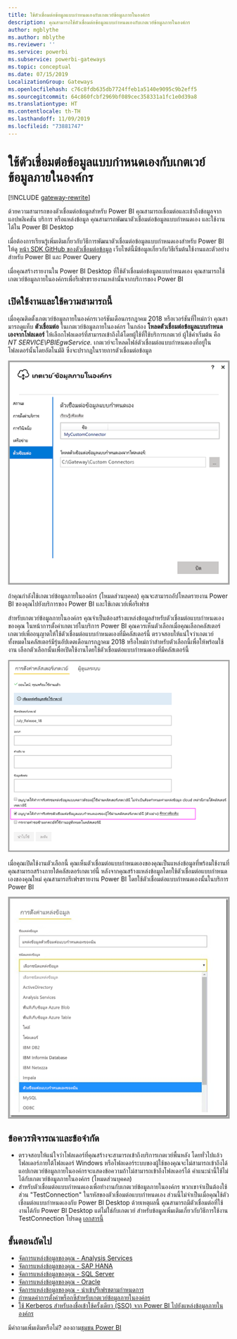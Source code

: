 ```yaml
---
title: ใช้ตัวเชื่อมต่อข้อมูลแบบกำหนดเองกับเกตเวย์ข้อมูลภายในองค์กร
description: คุณสามารถใช้ตัวเชื่อมต่อข้อมูลแบบกำหนดเองกับเกตเวย์ข้อมูลภายในองค์กร
author: mgblythe
ms.author: mblythe
ms.reviewer: ''
ms.service: powerbi
ms.subservice: powerbi-gateways
ms.topic: conceptual
ms.date: 07/15/2019
LocalizationGroup: Gateways
ms.openlocfilehash: c76c8fdb635db7724ffeb1a5140e9095c9b2eff5
ms.sourcegitcommit: 64c860fcbf2969bf089cec358331a1fc1e0d39a8
ms.translationtype: HT
ms.contentlocale: th-TH
ms.lasthandoff: 11/09/2019
ms.locfileid: "73881747"
---
```

# <a name="use-custom-data-connectors-with-the-on-premises-data-gateway"></a>ใช้ตัวเชื่อมต่อข้อมูลแบบกำหนดเองกับเกตเวย์ข้อมูลภายในองค์กร

[!INCLUDE [gateway-rewrite](includes/gateway-rewrite.md)]

ด้วยความสามารถของตัวเชื่อมต่อข้อมูลสำหรับ Power BI คุณสามารถเชื่อมต่อและเข้าถึงข้อมูลจากแอปพลิเคชัน บริการ หรือแหล่งข้อมูล คุณสามารถพัฒนาตัวเชื่อมต่อข้อมูลแบบกำหนดเอง และใช้งานได้ใน Power BI Desktop

เมื่อต้องการเรียนรู้เพิ่มเติมเกี่ยวกับวิธีการพัฒนาตัวเชื่อมต่อข้อมูลแบบกำหนดเองสำหรับ Power BI ให้ดู [หน้า SDK GitHub ของตัวเชื่อมต่อข้อมูล](https://aka.ms/dataconnectors) เว็บไซต์นี้มีข้อมูลเกี่ยวกับวิธีเริ่มต้นใช้งานและตัวอย่างสำหรับ Power BI และ Power Query

เมื่อคุณสร้างรายงานใน Power BI Desktop ที่ใช้ตัวเชื่อมต่อข้อมูลแบบกำหนดเอง คุณสามารถใช้เกตเวย์ข้อมูลภายในองค์กรเพื่อรีเฟรชรายงานเหล่านั้นจากบริการของ Power BI

## <a name="enable-and-use-this-capability"></a>เปิดใช้งานและใช้ความสามารถนี้

เมื่อคุณติดตั้งเกตเวย์ข้อมูลภายในองค์กรเวอร์ชันเดือนกรกฎาคม 2018 หรือเวอร์ชันที่ใหม่กว่า คุณสามารถดูแท็บ **ตัวเชื่อมต่อ** ในเกตเวย์ข้อมูลภายในองค์กร ในกล่อง **โหลดตัวเชื่อมต่อข้อมูลแบบกำหนดเองจากโฟลเดอร์** ให้เลือกโฟลเดอร์ที่สามารถเข้าถึงได้โดยผู้ใช้ที่ใช้บริการเกตเวย์ ผู้ใช้ค่าเริ่มต้น คือ *NT SERVICE\PBIEgwService.* เกตเวย์จะโหลดไฟล์ตัวเชื่อมต่อแบบกำหนดเองที่อยู่ในโฟลเดอร์นั้นโดยอัตโนมัติ ซึ่งจะปรากฏในรายการตัวเชื่อมต่อข้อมูล

![ตัวเชื่อมต่อข้อมูลแบบกำหนดเอง](media/service-gateway-custom-connectors/gateway-onprem-customconnector1.png)

ถ้าคุณกำลังใช้เกตเวย์ข้อมูลภายในองค์กร (โหมดส่วนบุคคล) คุณจะสามารถอัปโหลดรายงาน Power BI ของคุณไปยังบริการของ Power BI และใช้เกตเวย์เพื่อรีเฟรช

สำหรับเกตเวย์ข้อมูลภายในองค์กร คุณจำเป็นต้องสร้างแหล่งข้อมูลสำหรับตัวเชื่อมต่อแบบกำหนดเองของคุณ ในหน้าการตั้งค่าเกตเวย์ในบริการ Power BI คุณควรเห็นตัวเลือกเมื่อคุณเลือกคลัสเตอร์เกตเวย์เพื่ออนุญาตให้ใช้ตัวเชื่อมต่อแบบกำหนดเองที่มีคลัสเตอร์นี้ ตรวจสอบให้แน่ใจว่าเกตเวย์ทั้งหมดในคลัสเตอร์มีรุ่นอัปเดตเดือนกรกฎาคม 2018 หรือใหม่กว่าสำหรับตัวเลือกนี้เพื่อให้พร้อมใช้งาน เลือกตัวเลือกนั้นเพื่อเปิดใช้งานโดยใช้ตัวเชื่อมต่อแบบกำหนดเองที่มีคลัสเตอร์นี้

![หน้าการตั้งค่าคลัสเตอร์เกตเวย์](media/service-gateway-custom-connectors/gateway-onprem-customconnector2.png)

เมื่อคุณเปิดใช้งานตัวเลือกนี้ คุณเห็นตัวเชื่อมต่อแบบกำหนดเองของคุณเป็นแหล่งข้อมูลที่พร้อมใช้งานที่คุณสามารถสร้างภายใต้คลัสเตอร์เกตเวย์นี้ หลังจากคุณสร้างแหล่งข้อมูลโดยใช้ตัวเชื่อมต่อแบบกำหนดเองของคุณใหม่ คุณสามารถรีเฟรชรายงาน Power BI โดยใช้ตัวเชื่อมต่อแบบกำหนดเองนั้นในบริการ Power BI

![หน้าการตั้งค่าแหล่งข้อมูล](media/service-gateway-custom-connectors/gateway-onprem-customconnector3.png)

## <a name="considerations-and-limitations"></a>ข้อควรพิจารณาและข้อจำกัด

* ตรวจสอบให้แน่ใจว่าโฟลเดอร์ที่คุณสร้างจะสามารถเข้าถึงบริการเกตเวย์พื้นหลัง โดยทั่วไปแล้ว โฟลเดอร์ภายใต้โฟลเดอร์ Windows หรือโฟลเดอร์ระบบของผู้ใช้ของคุณจะไม่สามารถเข้าถึงได้ แอปเกตเวย์ข้อมูลภายในองค์กรจะแสดงข้อความถ้าไม่สามารถเข้าถึงโฟลเดอร์ได้ คำแนะนำนี้ใช้ไม่ได้กับเกตเวย์ข้อมูลภายในองค์กร (โหมดส่วนบุคคล)
* สำหรับตัวเชื่อมต่อแบบกำหนดเองเพื่อทำงานกับเกตเวย์ข้อมูลภายในองค์กร พวกเขาจำเป็นต้องใช้ส่วน "TestConnection" ในรหัสของตัวเชื่อมต่อแบบกำหนดเอง ส่วนนี้ไม่จำเป็นเมื่อคุณใช้ตัวเชื่อมต่อแบบกำหนดเองกับ Power BI Desktop ด้วยเหตุผลนี้ คุณสามารถมีตัวเชื่อมต่อที่ใช้งานได้กับ Power BI Desktop แต่ไม่ใช่กับเกตเวย์ สำหรับข้อมูลเพิ่มเติมเกี่ยวกับวิธีการใช้งาน TestConnection โปรดดู [เอกสารนี้](https://github.com/Microsoft/DataConnectors/blob/master/docs/m-extensions.md#implementing-testconnection-for-gateway-support)

## <a name="next-steps"></a>ขั้นตอนถัดไป

* [จัดการแหล่งข้อมูลของคุณ - Analysis Services](service-gateway-enterprise-manage-ssas.md)  
* [จัดการแหล่งข้อมูลของคุณ - SAP HANA](service-gateway-enterprise-manage-sap.md)  
* [จัดการแหล่งข้อมูลของคุณ - SQL Server](service-gateway-enterprise-manage-sql.md)  
* [จัดการแหล่งข้อมูลของคุณ - Oracle](service-gateway-onprem-manage-oracle.md)  
* [จัดการแหล่งข้อมูลของคุณ - นำเข้า/รีเฟรชตามกำหนดการ](service-gateway-enterprise-manage-scheduled-refresh.md)
* [กำหนดค่าการตั้งค่าพร็อกซีสำหรับเกตเวย์ข้อมูลภายในองค์กร](/data-integration/gateway/service-gateway-proxy)
* [ใช้ Kerberos สำหรับลงชื่อเข้าใช้ครั้งเดียว (SSO) จาก Power BI ไปยังแหล่งข้อมูลภายในองค์กร](service-gateway-sso-kerberos.md)  

มีคำถามเพิ่มเติมหรือไม่? ลองถาม[ชุมชน Power BI](https://community.powerbi.com/)
